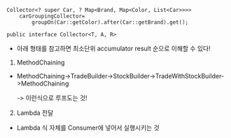 ```
Collector<? super Car, ? Map<Brand, Map<Color, List<Car>>>>
    carGroupingCollector=
        groupOn(Car::getColor).after(Car::getBrand).get();
```

```
public interface Collector<T, A, R>
```
- 아래 형태를 참고하면 최소단위 accumulator result 순으로 이해할 수 있다!

1. MethodChaining

- MethodChaining->TradeBuilder->StockBuilder->TradeWithStockBuilder->MethodChaining

    -> 이런식으로 루프도는 것!

2. Lambda 전달

- Lambda 식 자체를 Consumer에 넣어서 실행시키는 것
